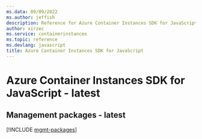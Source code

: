 ```yaml
---
ms.data: 09/09/2022
ms.author: jeffish
description: Reference for Azure Container Instances SDK for JavaScript
author: xirzec
ms.service: containerinstances
ms.topic: reference
ms.devlang: javascript
title: Azure Container Instances SDK for JavaScript
---
```

# Azure Container Instances SDK for JavaScript - latest

## Management packages - latest
[!INCLUDE [mgmt-packages](container-instances-mgmt-index.md)]